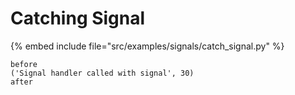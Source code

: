 # Catching Signal

{% embed include file="src/examples/signals/catch_signal.py" %}

```
before
('Signal handler called with signal', 30)
after
```


